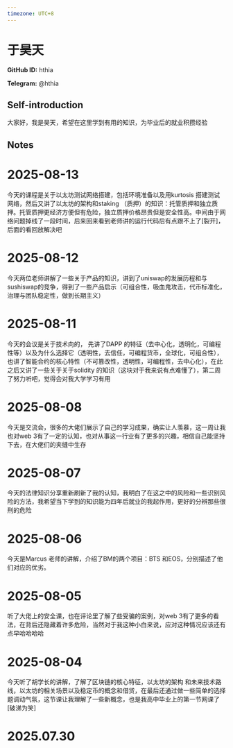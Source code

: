 ```yaml
---
timezone: UTC+8
---
```


# 于昊天

**GitHub ID:** hthia

**Telegram:** @hthia

## Self-introduction

大家好，我是昊天，希望在这里学到有用的知识，为毕业后的就业积攒经验

## Notes

<!-- Content_START -->
# 2025-08-13

今天的课程是关于以太坊测试网络搭建，包括环境准备以及用kurtosis 搭建测试网络，然后又讲了以太坊的架构和staking （质押）的知识：托管质押和独立质押。托管质押更经济方便但有危险，独立质押价格昂贵但是安全性高。中间由于网络问题掉线了一段时间，后来回来看到老师讲的运行代码后有点跟不上了[裂开]，后面的看回放解决吧

# 2025-08-12

今天两位老师讲解了一些关于产品的知识，讲到了uniswap的发展历程和与sushiswap的竞争，得到了一些产品启示（可组合性，吸血鬼攻击，代币标准化，治理与团队稳定性，做到长期主义）

# 2025-08-11

今天的会议是关于技术向的， 先讲了DAPP 的特征（去中心化，透明化，可编程性等）以及为什么选择它（透明性，去信任，可编程货币，全球化，可组合性），也讲了智能合约的核心特性（不可篡改性，透明性，可编程性，去中心化），在此之后又讲了一些关于关于solidity 的知识（这块对于我来说有点难懂了），第二周了努力听吧，觉得会对我大学学习有用

# 2025-08-08

今天是交流会，很多的大佬们展示了自己的学习成果，确实让人羡慕，这一周让我也对web 3有了一定的认知，也对从事这一行业有了更多的兴趣，相信自己能坚持下去，在大佬们的夹缝中生存

# 2025-08-07

今天的法律知识分享重新刷新了我的认知，我明白了在这之中的风险和一些识别风险的方法，我希望当下学到的知识能为四年后就业的我起作用，更好的分辨那些很刑的危险

# 2025-08-06

今天是Marcus 老师的讲解，介绍了BM的两个项目：BTS 和EOS，分别描述了他们对应的优劣。

# 2025-08-05

听了大佬上的安全课，也在评论里了解了些受骗的案例，对web 3有了更多的看法，在背后还隐藏着许多危险，当然对于我这种小白来说，应对这种情况应该还有点早哈哈哈哈

# 2025-08-04

今天听了胡学长的讲解，了解了区块链的核心特征，以太坊的架构 和未来技术路线，以太坊的相关场景以及稳定币的概念和借贷，在最后还通过做一些简单的选择题调动气氛，这节课让我理解了一些新概念，也是我高中毕业上的第一节网课了[破涕为笑]


# 2025.07.30


<!-- Content_END -->
